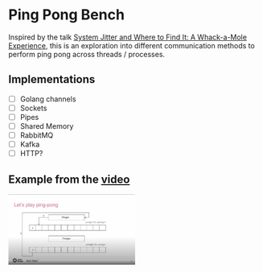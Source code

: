 # Ping Pong Bench

Inspired by the talk [System Jitter and Where to Find It: A Whack-a-Mole Experience](https://youtu.be/I_TtMk5z0O0?si=W4UVqLeF-UvSkkM_), this is an exploration into different communication methods to perform ping pong across threads / processes.

## Implementations

- [ ] Golang channels
- [ ] Sockets
- [ ] Pipes
- [ ] Shared Memory
- [ ] RabbitMQ
- [ ] Kafka
- [ ] HTTP?

## Example from the [video](<(https://youtu.be/I_TtMk5z0O0?si=mh297O-lTdVteYp2&t=202)>)

<img src="ping-pong.png" width="50%">
